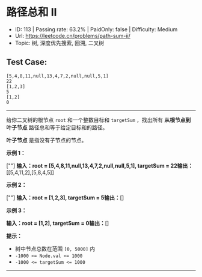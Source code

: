 # 路径总和 II

* ID: 113     | Passing rate: 63.2% | PaidOnly: false  | Difficulty: Medium
* Url: https://leetcode.cn/problems/path-sum-ii/
* Topic: 树, 深度优先搜索, 回溯, 二叉树

## Test Case:

```
[5,4,8,11,null,13,4,7,2,null,null,5,1]
22
[1,2,3]
5
[1,2]
0
```

---

给你二叉树的根节点 `root` 和一个整数目标和 `targetSum` ，找出所有
**从根节点到叶子节点** 路径总和等于给定目标和的路径。

**叶子节点** 是指没有子节点的节点。


**示例 1：**

[\"\"]
**输入：**root = [5,4,8,11,null,13,4,7,2,null,null,5,1], targetSum = 22**输出：**
[[5,4,11,2],[5,8,4,5]]

**示例 2：**

[\"\"]
**输入：**root = [1,2,3], targetSum = 5**输出：**[]

**示例 3：**

**输入：**root = [1,2], targetSum = 0**输出：**[]


**提示：**

* 树中节点总数在范围 `[0, 5000]` 内
* `-1000 <= Node.val <= 1000`
* `-1000 <= targetSum <= 1000`

---
